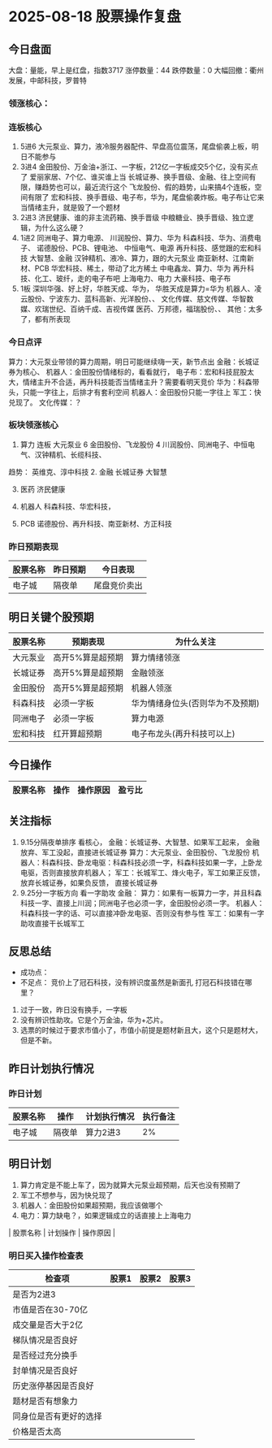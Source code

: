 # 2025-08-18 股票操作复盘

## 今日盘面
大盘：量能，早上是红盘，指数3717
涨停数量：44
跌停数量：0
大幅回撤：衢州发展，中邮科技，罗普特

### 领涨核心：


### 连板核心
1. 5进6
大元泵业、算力，液冷服务器配件、早盘高位震荡，尾盘偷袭上板，明日不能参与
2. 3进4
金田股份、万金油+浙江、一字板，212亿一字板成交5个亿，没有买点了
爱丽家居、7个亿、谁买谁上当
长城证券、换手晋级、金融、往上空间有限，赚趋势也可以，最近流行这个
飞龙股份、假的趋势，山来搞4个连板，空间有限了
宏和科技、换手晋级、电子布，华为，尾盘偷袭炸板。电子布让它来当情绪主升，就是毁了一个题材
3. 2进3
济民健康、谁的非主流药箱、换手晋级
中粮糖业、换手晋级、独立逻辑，为什么这么硬？
4. 1进2
同洲电子、算力电源、
川润股份、算力、华为
科森科技、华为、消费电子、
诺德股份、PCB、锂电池、
中恒电气、电源
再升科技、感觉跟的宏和科技
大智慧、金融
汉钟精机、液冷、算力，跟的大元泵业
南亚新材、江南新材、PCB
华宏科技、稀土，带动了北方稀土
中电鑫龙、算力、华为
再升科技、化工、玻纤，走的电子布吧
上海电力、电力
大豪科技、电子布
5. 1板
深圳华强、好上好，华胜天成、华为， 华胜天成是算力=华为
机器人、凌云股份、宁波东力、蓝科高新、光洋股份、、
文化传媒、慈文传媒、华智数媒、欢瑞世纪、百纳千成、吉视传媒
医药、万邦德，福瑞股份、、
其他：太多了，都有所表现




### 今日点评
算力：大元泵业带领的算力周期，明日可能继续嗨一天，新节点出
金融：长城证券为核心、
机器人：金田股份情绪标的，看看就行，
电子布：宏和科技屁股太大，情绪主升不合适，再升科技能否当情绪主升？需要看明天竞价
华为：科森带头，只能一字往上，后排才有套利空间
机器人：金田股份只能一字往上
军工：快兑现了。
文化传媒：？


### 板块领涨核心
1. 算力
连板
大元泵业 6
金田股份、飞龙股份 4
川润股份、同洲电子、中恒电气、汉钟精机、长缆科技、

趋势：
英维克、淳中科技
2. 金融
长城证券
大智慧

3. 医药
济民健康

4. 机器人
科森科技、华宏科技，
5. PCB
诺德股份、再升科技、南亚新材、方正科技




### 昨日预期表现

| 股票名称 | 昨日预期 | 今日表现 |
|---------|----------|----------|
| 电子城 | 隔夜单 | 尾盘竞价卖出 |

## 明日关键个股预期
| 股票名称 | 预期表现 | 为什么关注 |
|---------|----------|------------|
| 大元泵业 | 高开5%算是超预期 | 算力情绪领涨 |
| 长城证券 | 高开5%算是超预期 | 金融领涨 |
| 金田股份 | 高开5%算是超预期 | 机器人领涨 |
| 科森科技 | 必须一字板 | 华为情绪身位头(否则华为不及预期) |
| 同洲电子 | 必须一字板 | 算力电源 |
| 宏和科技 | 红开算超预期 | 电子布龙头(再升科技可以上) |

## 今日操作

| 股票名称 | 操作 | 操作原因 | 盈亏比 |
|---------|------|----------|--------|

## 关注指标
1. 9.15分隔夜单排序
看核心，
金融：长城证券、大智慧、如果军工起来， 金融放弃、军工没起，直接进长城证券
算力：大元泵业、金田股份、飞龙股份
机器人：科森科技、卧龙电驱：科森科技必须一字，科森科技如果一字，上卧龙电驱，否则直接放弃机器人；
军工：长城军工、烽火电子，军工如果正反馈，放弃长城证券，如果负反馈， 直接长城证券
2. 9.25分一字板方向
看一字助攻
金融：
算力：如果有一板算力一字，并且科森科技一字、直接上川润；同洲电子也必须一字，金田股份必须一字。
机器人：科森科技一字的话、可以直接冲卧龙电驱、否则没有参与性
军工：如果有一字助攻直接干长城军工




## 反思总结
- 成功点：
- 不足点：
竞价上了冠石科技，没有辨识度虽然是新面孔
打冠石科技错在哪里？
1. 过于一致，昨日没有换手，一字板
2. 没有辨识性助攻。它是个万金油，华为+芯片。
3. 选票的时候过于要求市值小了，市值小前提是题材新且大，这个只是题材大，但是不新。



## 昨日计划执行情况
### 昨日计划

| 股票名称 | 操作 | 计划执行情况 | 执行备注 |
|---------|------|--------------|----------|
| 电子城 | 隔夜单 | 算力2进3 | 2% |

## 明日计划
1. 算力肯定是不能上车了，因为就算大元泵业超预期，后天也没有预期了
2. 军工不想参与，因为快兑现了
3. 机器人：金田股份如果超预期，我应该做哪个
4. 电力：算力缺电？，如果逻辑成立的话直接上上海电力


| 股票名称 | 计划操作 | 操作原因 |

### 明日买入操作检查表

| 检查项 | 股票1 | 股票2 | 股票3 |
|--------|-------|-------|-------|
| 是否为2进3 |       |       |       |
| 市值是否在30-70亿 |       |       |       |
| 成交量是否大于2亿 |       |       |       |
| 梯队情况是否良好 |       |       |       |
| 是否经过充分换手 |       |       |       |
| 封单情况是否良好 |       |       |       |
| 历史涨停基因是否良好 |       |       |       |
| 题材是否有想象力 |       |       |       |
| 同身位是否有更好的选择 |       |       |       |
| 价格是否太高 |       |       |       |
